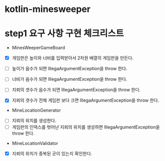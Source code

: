 # kotlin-minesweeper

# step1 요구 사항 구현 체크리스트

* MinesWeeperGameBoard

- [x] 게임판은 높이와 너비를 입력받아서 2차원 배열의 게임판을 만든다.
- [ ] 높이가 음수가 되면 IllegaArgumentException을 throw 한다.
- [ ] 너비가 음수가 되면 IllegaArgumentException을 throw 한다.
- [ ] 지뢰의 갯수가 음수가 되면 IllegaArgumentException을 throw 한다.
- [x] 지뢰의 갯수가 전체 게임판 보다 크면 IllegaArgumentException을 throw 한다.


* MineLocationGenerator

- [ ] 지뢰의 위치를 생성한다.
- [ ] 게임판의 인덱스를 벗어난 지뢰의 위치를 생성하면 IllegaArgumentException을 throw 한다.

* MineLocationValidator

- [x] 지뢰의 위치가 중복된 곳이 있는지 확인한다.